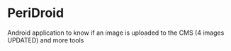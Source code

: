 # PeriDroid
Android application to know if an image is uploaded to the CMS (4 images UPDATED) and more tools
